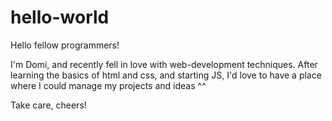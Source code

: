 # hello-world

Hello fellow programmers!

I'm Domi, and recently fell in love with web-development techniques.
After learning the basics of html and css, and starting JS, I'd love to have a place where I could manage my projects and ideas ^^

Take care, cheers!
